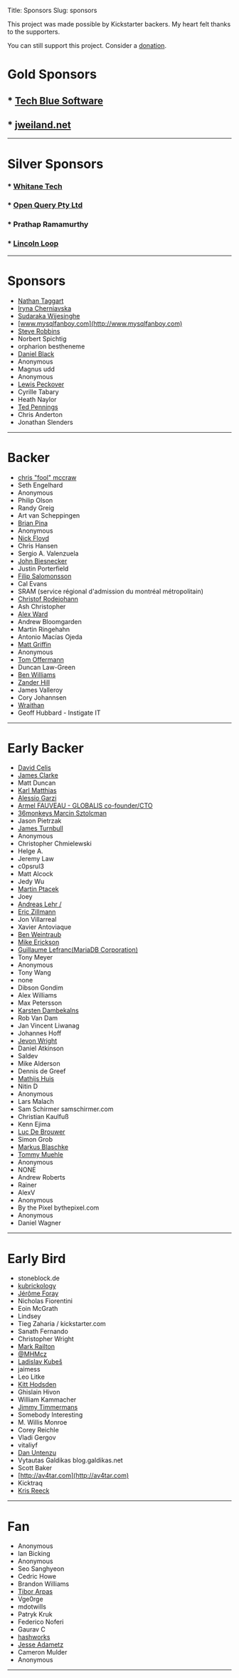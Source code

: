 Title: Sponsors
Slug: sponsors

This project was made possible by Kickstarter backers. My heart felt thanks to the supporters.

You can still support this project. Consider a [donation]({filename}/pages/7.donate.md).

# Gold Sponsors

## * [Tech Blue Software](http://www.techbluesoftware.co.in/)
## * [jweiland.net](https://jweiland.net/)

------

# Silver Sponsors

### * [Whitane Tech](http://whitane.com)
### * [Open Query Pty Ltd](http://openquery.com.au)
### * Prathap Ramamurthy
### * [Lincoln Loop](https://lincolnloop.com)

------

# Sponsors

* [Nathan Taggart](https://twitter.com/ntaggart)
* [Iryna Cherniavska](https://www.linkedin.com/in/icherniavska)
* [Sudaraka Wijesinghe](http://sudaraka.org/)
* [www.mysqlfanboy.com](http://www.mysqlfanboy.com)
* [Steve Robbins](http://steverobbins.name)
* Norbert Spichtig
* orpharion bestheneme
* [Daniel Black](https://github.com/grooverdan)
* Anonymous
* Magnus udd
* Anonymous
* [Lewis Peckover](https://lew.io/)
* Cyrille Tabary
* Heath Naylor
* [Ted Pennings](http://ted.pennin.gs)
* Chris Anderton
* Jonathan Slenders

------

# Backer

* [chris "fool" mccraw](http://twitter.com/fool)
* Seth Engelhard
* Anonymous
* Philip Olson
* Randy Greig
* Art van Scheppingen
* [Brian Pina](https://github.com/bpina)
* Anonymous
* [Nick Floyd](http://archcoder.com)
* Chris Hansen
* Sergio A. Valenzuela
* [John Biesnecker](https://biesnecker.com)
* Justin Porterfield
* [Filip Salomonsson](https://twitter.com/filip)
* Cal Evans
* SRAM (service régional d'admission du montréal métropolitain)
* [Christof Rodejohann](http://www.rodejohann.de)
* Ash Christopher
* [Alex Ward](http://www.alextheward.com)
* Andrew Bloomgarden
* Martin Ringehahn
* Antonio Macías Ojeda
* [Matt Griffin](http://www.mattgriffin.com)
* Anonymous
* [Tom Offermann](http://www.offermann.us)
* Duncan Law-Green
* [Ben Williams](http://plasticboy.com/)
* [Zander Hill](http://blog.xargs.io)
* James Valleroy
* Cory Johannsen
* [Wraithan](http://wraithan.net)
* Geoff Hubbard - Instigate IT

------

# Early Backer

* [David Celis](http://davidcel.is/)
* [James Clarke](http://jrtc27.com/)
* Matt Duncan
* [Karl Matthias](http://relistan.com)
* [Alessio Garzi](https://plus.google.com/115434935361854639851)
* [Armel FAUVEAU - GLOBALIS co-founder/CTO](http://www.globalis-ms.com)
* [36monkeys Marcin Sztolcman](http://36monkeys.com)
* Jason Pietrzak
* [James Turnbull](http://www.kartar.net)
* Anonymous
* Christopher Chmielewski
* Helge A.
* Jeremy Law
* c0psrul3
* Matt Alcock
* Jedy Wu
* [Martin Ptacek](https://twitter.com/ptacekmartin)
* Joey
* [Andreas Lehr /](http://andreas-lehr.com)
* [Eric Zillmann](https://www.xing.com/profile/Eric_Zillmann)
* Jon Villarreal
* Xavier Antoviaque
* [Ben Weintraub](https://twitter.com/benweint)
* [Mike Erickson](http://www.codedungeon.org)
* [Guillaume Lefranc(MariaDB Corporation)](http://www.mariadb.com)
* Tony Meyer
* Anonymous
* Tony Wang
* none
* Dibson Gondim
* Alex Williams
* Max Petersson
* [Karsten Dambekalns](http://karsten.dambekalns.de/)
* Rob Van Dam
* Jan Vincent Liwanag
* Johannes Hoff
* [Jevon Wright](https://jevon.org)
* Daniel Atkinson
* Saldev
* Mike Alderson
* Dennis de Greef
* [Mathijs Huis](http://mathijshuis.nl)
* Nitin D
* Anonymous
* Lars Malach
* Sam Schirmer samschirmer.com
* Christian Kaulfuß
* Kenn Ejima
* [Luc De Brouwer](http://www.lucdebrouwer.nl/)
* Simon Grob
* [Markus Blaschke](http://twitter.com/MarkusBlaschke)
* [Tommy Muehle](https://tommy-muehle.de)
* Anonymous
* NONE
* Andrew Roberts
* Rainer
* AlexV
* Anonymous
* By the Pixel bythepixel.com
* Anonymous
* Daniel Wagner

------

# Early Bird

* stoneblock.de
* [kubrickology](http://www.kubrickolo.gy)
* [Jérôme Foray](https://foray-jero.me)
* Nicholas Fiorentini
* Eoin McGrath
* Lindsey
* Tieg Zaharia / kickstarter.com
* Sanath Fernando
* Christopher Wright
* [Mark Railton](http://markrailton.com)
* [@MHMcz](http://www.janmarkup.cz/)
* [Ladislav Kubeš](https://twitter.com/ladakubes)
* jaimess
* Leo Litke
* [Kitt Hodsden](http://ki.tt/)
* Ghislain Hivon
* William Kammacher
* [Jimmy Timmermans](http://www.novation.be)
* Somebody Interesting
* M. Willis Monroe
* Corey Reichle
* Vladi Gergov
* vitaliyf
* [Dan Untenzu](http://pixelbrackets.de)
* Vytautas Galdikas blog.galdikas.net
* Scott Baker
* [http://av4tar.com](http://av4tar.com)
* Kicktraq
* [Kris Reeck](http://mahngiel.com)

------

# Fan

* Anonymous
* Ian Bicking
* Anonymous
* Seo Sanghyeon
* Cedric Howe
* Brandon Williams
* [Tibor Arpas](http://tiny.cc/testmon)
* Vge0rge
* mdotwills
* Patryk Kruk
* Federico Noferi
* Gaurav C
* [hashworks](https://hashworks.net)
* [Jesse Adametz](https://github.com/jadametz)
* Cameron Mulder
* Anonymous

------

